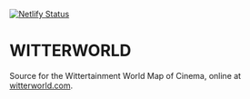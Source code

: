 [![Netlify Status](https://api.netlify.com/api/v1/badges/4218c2f7-c137-4a55-b85a-19235fba62d0/deploy-status)](https://app.netlify.com/sites/witterworld/deploys)

# WITTERWORLD

Source for the Wittertainment World Map of Cinema, online at [witterworld.com](https://www.witterworld.com).
